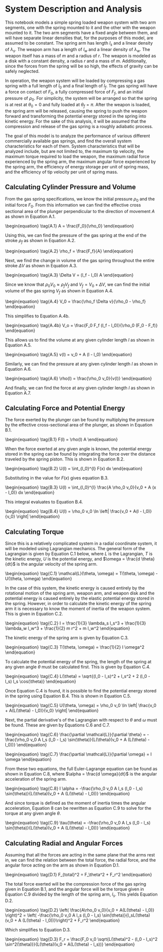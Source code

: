 # System Description and Analysis

This notebook models a simple spring loaded weapon system with two arm segments, one with the spring mounted to it and the other with the weapon mounted to it. The two arm segments have a fixed angle between them, and will have separate linear densities that, for the purposes of this model, are assumed to be constant. The spring arm has length $l_s$ and a linear density of $\lambda_s$. The weapon arm has a length of $l_w$ and a linear density of $\lambda_w$. The weapon itself has a mass of $m$ and a radius of $r$. The weapon is modeled as a disk with a constant density, a radius $r$ and a mass of $m$. Additionally, since the forces from the spring will be so high, the effects of gravity can be safely neglected.

In operation, the weapon system will be loaded by compressing a gas spring with a full length of $l_0$ and a final length of $l_f$. The gas spring will have a force on contact of $F_0$, a fully compressed force of $F_f$, and an initial pressure of $\rho_0$. For simplicity, the system will be arranged so that the spring is at rest at $\theta_0 = 0$ and fully loaded at $\theta_f = \pi$. After the weapon is loaded, the spring arm will be released, causing the spring to push the weapon forward and transforming the potential energy stored in the spring into kinetic energy. For the sake of this analysis, it will be assumed that the compression and release of the gas spring is a roughly adiabatic process. 

The goal of this model is to analyze the performance of various different commercially available gas springs, and find the overall system characteristics for each of them. System characteristics that will be analyzed include, but are not limited to, the maximum tip velocity, the maximum torque required to load the weapon, the maximum radial force experienced by the spring arm, the maximum angular force experienced by the spring arm, the efficiency of energy storage per unit of spring mass, and the efficiency of tip velocity per unit of spring mass.

## Calculating Cylinder Pressure and Volume

From the gas spring specifications, we know the initial pressure $\rho_0$ and the initial force $F_0$. From this information we can find the effective cross sectional area of the plunger perpendicular to the direction of movement $A$ as shown in Equation A.1.

\begin{equation}
\tag{A.1}
A = \frac{F_0}{\rho_0}
\end{equation}

Using this, we can find the pressure of the gas spring at the end of the stroke $\rho_f$ as shown in Equation A.2.

\begin{equation}
\tag{A.2}
\rho_f = \frac{F_f}{A}
\end{equation}

Next, we find the change in volume of the gas spring throughout the entire stroke $\Delta V$ as shown in Equation A.3.

\begin{equation}
\tag{A.3}
\Delta V = (l_f - l_0) A
\end{equation}

Since we know that $\rho_0 V_0 \approx \rho_f V_f$ and $V_f = V_0 + \Delta V$, we can find the initial volume of the gas spring $V_f$ as shown in Equation A.4.

\begin{equation}
\tag{A.4}
V_0 = \frac{\rho_f \Delta v}{\rho_0 - \rho_f}
\end{equation}

This simplifies to Equation A.4b.

\begin{equation}
\tag{A.4b}
V_o = \frac{F_0 F_f (l_f - l_0)}{\rho_0 (F_0 - F_f)}
\end{equation}

This allows us to find the volume at any given cylinder length $l$ as shown in Equation A.5.

\begin{equation}
\tag{A.5}
v(l) = v_0 + A (l - l_0)
\end{equation}

Similarly, we can find the pressure at any given cylinder length $l$ as shown in Equation A.6.

\begin{equation}
\tag{A.6}
\rho(l) = \frac{\rho_0 v_0}{v(l)}
\end{equation}

And finally, we can find the force at any given cylinder length $l$ as shown in Equation A.7.

## Calculating Force and Potential Energy

The force exerted by the plunger can be found by multiplying the pressure by the effective cross-sectional area of the plunger, as shown in Equation B.1.

\begin{equation}
\tag{B.1}
F(l) = \rho(l) A
\end{equation}

When the force exerted at any given angle is known, the potential energy stored in the spring can be found by integrating the force over the distance traveled by the spring piston. This is shown in Equation B.2.

\begin{equation}
\tag{B.2}
U(l) = \int_{l_0}^{l} F(x) dx
\end{equation}

Substituting in the value for $F(x)$ gives equation B.3.

\begin{equation}
\tag{B.3}
U(l) = \int_{l_0}^{l} \frac{A \rho_0 v_0}{v_0 + A (x - l_0)} dx
\end{equation}

This integral evaluates to Equation B.4.

\begin{equation}
\tag{B.4}
U(l) = \rho_0 v_0 \ln \left| \frac{v_0 + A(l - l_0)}{v_0} \right|
\end{equation}

## Calculating Torque

Since this is a relatively complicated system in a radial coordinate system, it will be modeled using Lagrangian mechanics. The general form of the Lagrangian is given by Equation C.1 below, where $L$ is the Lagrangian, $T$ is the kinetic energy, $U$ is the potential energy, and $\omega = \frac{d \theta}{dt}$ is the angular velocity of the spring arm.

\begin{equation}
\tag{C.1}
\mathcal{L}(\theta, \omega) = T(\theta, \omega) - U(\theta, \omega)
\end{equation}

In the case of this system, the kinetic energy is caused entirely by the rotational motion of the spring arm, weapon arm, and weapon disk and the potential energy is caused entirely by the elastic potential energy stored in the spring. However, in order to calculate the kinetic energy of the spring arm it is necessary to know the moment of inertia of the weapon system. This is given in Equation C.2.

\begin{equation}
\tag{C.2}
I = \frac{1}{3} \lambda_s l_s^3 + \frac{1}{3} \lambda_w l_w^3 + \frac{1}{2} m r^2 + m l_w^2
\end{equation}

The kinetic energy of the spring arm is given by Equation C.3.

\begin{equation}
\tag{C.3}
T(\theta, \omega) = \frac{1}{2} I \omega^2
\end{equation}

To calculate the potential energy of the spring, the length of the spring at any given angle $\theta$ must be calculated first. This is given by Equation C.4.

\begin{equation}
\tag{C.4}
L(\theta) = \sqrt{(l_0 - l_s)^2 + l_s^2 + 2 (l_0 - l_s) l_s \cos(\theta)}
\end{equation}

Once Equation C.4 is found, it is possible to find the potential energy stored in the spring using Equation B.4. This is shown in Equation C.5.

\begin{equation}
\tag{C.5}
U(\theta, \omega) = \rho_0 v_0 \ln \left| \frac{v_0 + A(L(\theta) - l_0)}{v_0} \right|
\end{equation}

Next, the partial derivative's of the Lagrangian with respect to $\theta$ and $\omega$ must be found. These are given by Equations C.6 and C.7.

\begin{equation}
\tag{C.6}
\frac{\partial \mathcal{L}}{\partial \theta} = -\frac{\rho_0 v_0 A l_s (l_0 - l_s) \sin(\theta)}{L(\theta)(v_0 + A (L(\theta) - l_0))}
\end{equation}

\begin{equation}
\tag{C.7}
\frac{\partial \mathcal{L}}{\partial \omega} = I \omega
\end{equation}

From these two equations, the full Euler-Lagrange equation can be found as shown in Equation C.8, where $\alpha = \frac{d \omega}{dt}$ is the angular acceleration of the spring arm.

\begin{equation}
\tag{C.8}
I \alpha = -\frac{\rho_0 v_0 A l_s (l_0 - l_s) \sin(\theta)}{L(\theta)(v_0 + A (L(\theta) - l_0))}
\end{equation}

And since torque is defined as the moment of inertia times the angular acceleration, Equation 8 can be rewritten as Equation C.9 to solve for the torque at any given angle $\theta$.

\begin{equation}
\tag{C.9}
\tau(\theta) = -\frac{\rho_0 v_0 A l_s (l_0 - l_s) \sin(\theta)}{L(\theta)(v_0 + A (L(\theta) - l_0))}
\end{equation}

## Calculating Radial and Angular Forces

Assuming that all the forces are acting in the same plane that the arms rest in, we can find the relation between the total force, the radial force, and the angular force acting on the arm as shown in Equation D.1.

\begin{equation}
\tag{D.1}
F_{total}^2 = F_\theta^2 + F_r^2
\end{equation}

The total force exerted will be the compression force of the gas spring given in Equation B.1, and the angular force will be the torque given in Equation C.9 divided by the length of the spring arm, $l_s$. This yields Equation D.2.

\begin{equation}
\tag{D.2}
\left( \frac{A\rho_0 v_0}{v_0 + A(L(\theta) - l_0)} \right)^2 = \left( -\frac{\rho_0 v_0 A l_s (l_0 - l_s) \sin(\theta)}{l_sL(\theta)(v_0 + A (L(\theta) - l_0))}\right)^2 + F_r^2
\end{equation}

Which simplifies to Equation D.3.

\begin{equation}
\tag{D.3}
F_r = \frac{F_0 v_0 \sqrt{L(\theta)^2 - (l_0 - l_s)^2 \sin^2(\theta)}}{L(\theta)(v_0 + A(L(\theta) - l_s))}
\end{equation}
